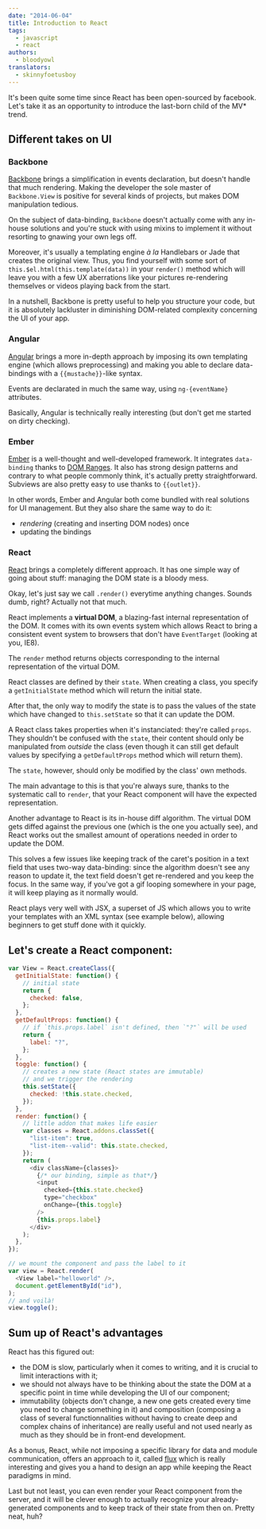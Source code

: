 ```yaml
---
date: "2014-06-04"
title: Introduction to React
tags:
  - javascript
  - react
authors:
  - bloodyowl
translators:
  - skinnyfoetusboy
---
```


It's been quite some time since React has been open-sourced by facebook. Let's
take it as an opportunity to introduce the last-born child of the MV\* trend.

## Different takes on UI

### Backbone

[Backbone](http://backbonejs.org) brings a simplification in events declaration,
but doesn't handle that much rendering. Making the developer the sole master of
`Backbone.View` is positive for several kinds of projects, but makes DOM
manipulation tedious.

On the subject of data-binding, `Backbone` doesn't actually come with any
in-house solutions and you're stuck with using mixins to implement it without
resorting to gnawing your own legs off.

Moreover, it's usually a templating engine _à la_ Handlebars or Jade that
creates the original view. Thus, you find yourself with some sort of
`this.$el.html(this.template(data))` in your `render()` method which will leave
you with a few UX aberrations like your pictures re-rendering themselves or
videos playing back from the start.

In a nutshell, Backbone is pretty useful to help you structure your code, but it
is absolutely lackluster in diminishing DOM-related complexity concerning the UI
of your app.

### Angular

[Angular](https://angularjs.org) brings a more in-depth approach by imposing its
own templating engine (which allows preprocessing) and making you able to
declare data-bindings with a `{{mustache}}`-like syntax.

Events are declarated in much the same way, using `ng-{eventName}` attributes.

Basically, Angular is technically really interesting (but don't get me started
on dirty checking).

### Ember

[Ember](http://emberjs.com) is a well-thought and well-developed framework. It
integrates `data-binding` thanks to
[DOM Ranges](https://developer.mozilla.org/en-US/docs/Web/API/range). It also
has strong design patterns and contrary to what people commonly think, it's
actually pretty straightforward. Subviews are also pretty easy to use thanks to
`{{outlet}}`.

In other words, Ember and Angular both come bundled with real solutions for UI
management. But they also share the same way to do it:

- _rendering_ (creating and inserting DOM nodes) once
- updating the bindings

### React

[React](http://facebook.github.io/react/) brings a completely different
approach. It has one simple way of going about stuff: managing the DOM state is
a bloody mess.

Okay, let's just say we call `.render()` everytime anything changes. Sounds
dumb, right? Actually not that much.

React implements a **virtual DOM**, a blazing-fast internal representation of
the DOM. It comes with its own events system which allows React to bring a
consistent event system to browsers that don't have `EventTarget` (looking at
you, IE8).

The `render` method returns objects corresponding to the internal representation
of the virtual DOM.

React classes are defined by their `state`. When creating a class, you specify a
`getInitialState` method which will return the initial state.

After that, the only way to modify the state is to pass the values of the state
which have changed to `this.setState` so that it can update the DOM.

A React class takes properties when it's instanciated: they're called `props`.
They shouldn't be confused with the `state`, their content should only be
manipulated from _outside_ the class (even though it can still get default
values by specifying a `getDefaultProps` method which will return them).

The `state`, however, should only be modified by the class' own methods.

The main advantage to this is that you're always sure, thanks to the systematic
call to `render`, that your React component will have the expected
representation.

Another advantage to React is its in-house diff algorithm. The virtual DOM gets
diffed against the previous one (which is the one you actually see), and React
works out the smallest amount of operations needed in order to update the DOM.

This solves a few issues like keeping track of the caret's position in a text
field that uses two-way data-binding: since the algorithm doesn't see any reason
to update it, the text field doesn't get re-rendered and you keep the focus. In
the same way, if you've got a gif looping somewhere in your page, it will keep
playing as it normally would.

React plays very well with JSX, a superset of JS which allows you to write your
templates with an XML syntax (see example below), allowing beginners to get
stuff done with it quickly.

## Let's create a React component:

```javascript
var View = React.createClass({
  getInitialState: function() {
    // initial state
    return {
      checked: false,
    };
  },
  getDefaultProps: function() {
    // if `this.props.label` isn't defined, then `"?"` will be used
    return {
      label: "?",
    };
  },
  toggle: function() {
    // creates a new state (React states are immutable)
    // and we trigger the rendering
    this.setState({
      checked: !this.state.checked,
    });
  },
  render: function() {
    // little addon that makes life easier
    var classes = React.addons.classSet({
      "list-item": true,
      "list-item--valid": this.state.checked,
    });
    return (
      <div className={classes}>
        {/* our binding, simple as that*/}
        <input
          checked={this.state.checked}
          type="checkbox"
          onChange={this.toggle}
        />
        {this.props.label}
      </div>
    );
  },
});

// we mount the component and pass the label to it
var view = React.render(
  <View label="helloworld" />,
  document.getElementById("id"),
);
// and voilà!
view.toggle();
```

## Sum up of React's advantages

React has this figured out:

- the DOM is slow, particularly when it comes to writing, and it is crucial to
  limit interactions with it;
- we should not always have to be thinking about the state the DOM at a specific
  point in time while developing the UI of our component;
- immutability (objects don't change, a new one gets created every time you need
  to change something in it) and composition (composing a class of several
  functionnalities without having to create deep and complex chains of
  inheritance) are really useful and not used nearly as much as they should be
  in front-end development.

As a bonus, React, while not imposing a specific library for data and module
communication, offers an approach to it, called
[flux](http://facebook.github.io/flux/docs/overview.html) which is really
interesting and gives you a hand to design an app while keeping the React
paradigms in mind.

Last but not least, you can even render your React component from the server,
and it will be clever enough to actually recognize your already-generated
components and to keep track of their state from then on. Pretty neat, huh?
